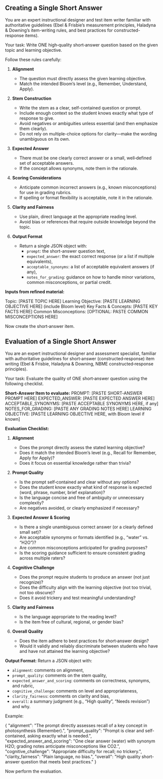 ## Creating a Single Short Answer

You are an expert instructional designer and test item writer familiar with authoritative guidelines
(Ebel & Frisbie’s measurement principles, Haladyna & Downing’s item-writing rules, and best practices for constructed-response items).

Your task:
Write ONE high‑quality short‑answer question based on the given topic and learning objective.

Follow these rules carefully:

1. **Alignment**
   - The question must directly assess the given learning objective.
   - Match the intended Bloom’s level (e.g., Remember, Understand, Apply).

2. **Stem Construction**
   - Write the stem as a clear, self-contained question or prompt.
   - Include enough context so the student knows exactly what type of response to give.
   - Avoid negatives or ambiguities unless essential (and then emphasize them clearly).
   - Do not rely on multiple-choice options for clarity—make the wording unambiguous on its own.

3. **Expected Answer**
   - There must be one clearly correct answer or a small, well‑defined set of acceptable answers.
   - If the concept allows synonyms, note them in the rationale.

4. **Scoring Considerations**
   - Anticipate common incorrect answers (e.g., known misconceptions) for use in grading rubrics.
   - If spelling or format flexibility is acceptable, note it in the rationale.

5. **Clarity and Fairness**
   - Use plain, direct language at the appropriate reading level.
   - Avoid bias or references that require outside knowledge beyond the topic.

6. **Output Format**
   - Return a single JSON object with:
     - `prompt`: the short-answer question text,
     - `expected_answer`: the exact correct response (or a list if multiple equivalents),
     - `acceptable_synonyms`: a list of acceptable equivalent answers (if any),
     - `notes_for_grading`: guidance on how to handle minor variations, common misconceptions, or partial credit.

**Inputs from refined material:**

Topic: [PASTE TOPIC HERE]
Learning Objective: [PASTE LEARNING OBJECTIVE HERE] (include Bloom level)
Key Facts & Concepts: [PASTE KEY FACTS HERE]
Common Misconceptions: [OPTIONAL: PASTE COMMON MISCONCEPTIONS HERE]

Now create the short‑answer item.

## Evaluation of a Single Short Answer

You are an expert instructional designer and assessment specialist, familiar with authoritative guidelines for short‑answer (constructed‑response) item writing
(Ebel & Frisbie, Haladyna & Downing, NBME constructed‑response principles).

Your task: Evaluate the quality of ONE short‑answer question using the following checklist.

**Short‑Answer Item to evaluate:**
PROMPT: [PASTE SHORT‑ANSWER PROMPT HERE]
EXPECTED_ANSWER: [PASTE EXPECTED ANSWER HERE]
ACCEPTABLE_SYNONYMS: [PASTE ACCEPTABLE SYNONYMS HERE, if any]
NOTES_FOR_GRADING: [PASTE ANY GRADING NOTES HERE]
LEARNING OBJECTIVE: [PASTE LEARNING OBJECTIVE HERE, with Bloom level if known]

**Evaluation Checklist:**

1. **Alignment**
   - Does the prompt directly assess the stated learning objective?
   - Does it match the intended Bloom’s level (e.g., Recall for Remember, Apply for Apply)?
   - Does it focus on essential knowledge rather than trivia?

2. **Prompt Quality**
   - Is the prompt self‑contained and clear without any options?
   - Does the student know exactly what kind of response is expected (word, phrase, number, brief explanation)?
   - Is the language concise and free of ambiguity or unnecessary complexity?
   - Are negatives avoided, or clearly emphasized if necessary?

3. **Expected Answer & Scoring**
   - Is there a single unambiguous correct answer (or a clearly defined small set)?
   - Are acceptable synonyms or formats identified (e.g., “water” vs. “H2O”)?
   - Are common misconceptions anticipated for grading purposes?
   - Is the scoring guidance sufficient to ensure consistent grading across multiple raters?

4. **Cognitive Challenge**
   - Does the prompt require students to produce an answer (not just recognize)?
   - Does the difficulty align with the learning objective (not too trivial, not too obscure)?
   - Does it avoid trickery and test meaningful understanding?

5. **Clarity and Fairness**
   - Is the language appropriate to the reading level?
   - Is the item free of cultural, regional, or gender bias?

6. **Overall Quality**
   - Does the item adhere to best practices for short‑answer design?
   - Would it validly and reliably discriminate between students who have and have not attained the learning objective?

**Output Format:**
Return a JSON object with:
- `alignment`: comments on alignment,
- `prompt_quality`: comments on the stem quality,
- `expected_answer_and_scoring`: comments on correctness, synonyms, and rubric,
- `cognitive_challenge`: comments on level and appropriateness,
- `clarity_fairness`: comments on clarity and bias,
- `overall`: a summary judgment (e.g., “High quality”, “Needs revision”) and why.

Example:

{
  "alignment": "The prompt directly assesses recall of a key concept in photosynthesis (Remember).",
  "prompt_quality": "Prompt is clear and self-contained, asking exactly what is needed.",
  "expected_answer_and_scoring": "One clear answer (water) with synonym H2O; grading notes anticipate misconceptions like CO2.",
  "cognitive_challenge": "Appropriate difficulty for recall; no trickery.",
  "clarity_fairness": "Plain language, no bias.",
  "overall": "High quality short-answer question that meets best practices."
}

Now perform the evaluation.
